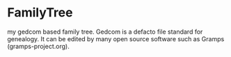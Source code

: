 # FamilyTree
my gedcom based family tree. Gedcom is a defacto file standard for genealogy. It can be edited by many open source software such as Gramps (gramps-project.org).

